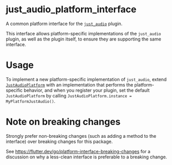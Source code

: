 # just_audio_platform_interface

A common platform interface for the [`just_audio`](../just_audio) plugin.

This interface allows platform-specific implementations of the `just_audio` plugin, as well as the plugin itself, to ensure they are supporting the same interface.

# Usage

To implement a new platform-specific implementation of `just_audio`, extend [`JustAudioPlatform`](lib/just_audio_platform_interface.dart) with an implementation that performs the platform-specific behavior, and when you register your plugin, set the default `JustAudioPlatform` by calling `JustAudioPlatform.instance = MyPlatformJustAudio()`.

# Note on breaking changes

Strongly prefer non-breaking changes (such as adding a method to the interface) over breaking changes for this package.

See https://flutter.dev/go/platform-interface-breaking-changes for a discussion on why a less-clean interface is preferable to a breaking change.
